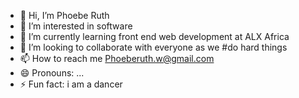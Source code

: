 - 👋 Hi, I’m Phoebe Ruth
- 👀 I’m interested in software 
- 🌱 I’m currently learning front end web development at ALX Africa
- 💞️ I’m looking to collaborate with everyone as we #do hard things
- 📫 How to reach me Phoeberuth.w@gmail.com
- 😄 Pronouns: ...
- ⚡ Fun fact: i am a dancer 

<!---
phoeberuth/phoeberuth is a ✨ special ✨ repository because its `README.md` (this file) appears on your GitHub profile.
You can click the Preview link to take a look at your changes.
--->
